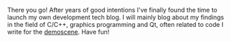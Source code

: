 There you go! After years of good intentions I've finally found the time to launch my own development tech blog. I will mainly blog about my findings in the field of C/C++, graphics programming and Qt, often related to code I write for the [demoscene](http://en.wikipedia.org/wiki/Demoscene). Have fun!